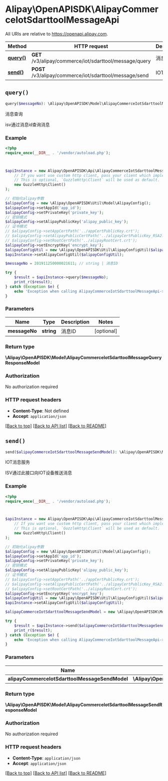 # Alipay\OpenAPISDK\AlipayCommerceIotSdarttoolMessageApi

All URIs are relative to https://openapi.alipay.com.

Method | HTTP request | Description
------------- | ------------- | -------------
[**query()**](AlipayCommerceIotSdarttoolMessageApi.md#query) | **GET** /v3/alipay/commerce/iot/sdarttool/message/query | 消息查询
[**send()**](AlipayCommerceIotSdarttoolMessageApi.md#send) | **POST** /v3/alipay/commerce/iot/sdarttool/message/send | IOT消息服务


## `query()`

```php
query($messageNo): \Alipay\OpenAPISDK\Model\AlipayCommerceIotSdarttoolMessageQueryResponseModel
```

消息查询

isv通过消息id查询消息

### Example

```php
<?php
require_once(__DIR__ . '/vendor/autoload.php');



$apiInstance = new Alipay\OpenAPISDK\Api\AlipayCommerceIotSdarttoolMessageApi(
    // If you want use custom http client, pass your client which implements `GuzzleHttp\ClientInterface`.
    // This is optional, `GuzzleHttp\Client` will be used as default.
    new GuzzleHttp\Client()
);

// 初始化alipay参数
$alipayConfig = new \Alipay\OpenAPISDK\Util\Model\AlipayConfig();
$alipayConfig->setAppId('app_id');
$alipayConfig->setPrivateKey('private_key');
// 密钥模式
$alipayConfig->setAlipayPublicKey('alipay_public_key');
// 证书模式
// $alipayConfig->setAppCertPath('../appCertPublicKey.crt');
// $alipayConfig->setAlipayPublicCertPath('../alipayCertPublicKey_RSA2.crt');
// $alipayConfig->setRootCertPath('../alipayRootCert.crt');
$alipayConfig->setEncryptKey('encrypt_key');
$alipayConfigUtil = new \Alipay\OpenAPISDK\Util\AlipayConfigUtil($alipayConfig);
$apiInstance->setAlipayConfigUtil($alipayConfigUtil);

$messageNo = 201911250000021611; // string | 消息ID

try {
    $result = $apiInstance->query($messageNo);
    print_r($result);
} catch (Exception $e) {
    echo 'Exception when calling AlipayCommerceIotSdarttoolMessageApi->query: ', $e->getMessage(), PHP_EOL;
}
```

### Parameters

Name | Type | Description  | Notes
------------- | ------------- | ------------- | -------------
 **messageNo** | **string**| 消息ID | [optional]

### Return type

**\Alipay\OpenAPISDK\Model\AlipayCommerceIotSdarttoolMessageQueryResponseModel**

### Authorization

No authorization required

### HTTP request headers

- **Content-Type**: Not defined
- **Accept**: `application/json`

[[Back to top]](#) [[Back to API list]](../../README.md#api-endpoints)
[[Back to README]](../../README.md)

## `send()`

```php
send($alipayCommerceIotSdarttoolMessageSendModel): \Alipay\OpenAPISDK\Model\AlipayCommerceIotSdarttoolMessageSendResponseModel
```

IOT消息服务

ISV通过此接口向IOT设备推送消息

### Example

```php
<?php
require_once(__DIR__ . '/vendor/autoload.php');



$apiInstance = new Alipay\OpenAPISDK\Api\AlipayCommerceIotSdarttoolMessageApi(
    // If you want use custom http client, pass your client which implements `GuzzleHttp\ClientInterface`.
    // This is optional, `GuzzleHttp\Client` will be used as default.
    new GuzzleHttp\Client()
);

// 初始化alipay参数
$alipayConfig = new \Alipay\OpenAPISDK\Util\Model\AlipayConfig();
$alipayConfig->setAppId('app_id');
$alipayConfig->setPrivateKey('private_key');
// 密钥模式
$alipayConfig->setAlipayPublicKey('alipay_public_key');
// 证书模式
// $alipayConfig->setAppCertPath('../appCertPublicKey.crt');
// $alipayConfig->setAlipayPublicCertPath('../alipayCertPublicKey_RSA2.crt');
// $alipayConfig->setRootCertPath('../alipayRootCert.crt');
$alipayConfig->setEncryptKey('encrypt_key');
$alipayConfigUtil = new \Alipay\OpenAPISDK\Util\AlipayConfigUtil($alipayConfig);
$apiInstance->setAlipayConfigUtil($alipayConfigUtil);

$alipayCommerceIotSdarttoolMessageSendModel = new \Alipay\OpenAPISDK\Model\AlipayCommerceIotSdarttoolMessageSendModel(); // \Alipay\OpenAPISDK\Model\AlipayCommerceIotSdarttoolMessageSendModel

try {
    $result = $apiInstance->send($alipayCommerceIotSdarttoolMessageSendModel);
    print_r($result);
} catch (Exception $e) {
    echo 'Exception when calling AlipayCommerceIotSdarttoolMessageApi->send: ', $e->getMessage(), PHP_EOL;
}
```

### Parameters

Name | Type | Description  | Notes
------------- | ------------- | ------------- | -------------
 **alipayCommerceIotSdarttoolMessageSendModel** | **\Alipay\OpenAPISDK\Model\AlipayCommerceIotSdarttoolMessageSendModel**|  | [optional]

### Return type

**\Alipay\OpenAPISDK\Model\AlipayCommerceIotSdarttoolMessageSendResponseModel**

### Authorization

No authorization required

### HTTP request headers

- **Content-Type**: `application/json`
- **Accept**: `application/json`

[[Back to top]](#) [[Back to API list]](../../README.md#api-endpoints)
[[Back to README]](../../README.md)
